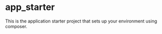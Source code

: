 # app_starter
This is the application starter project that sets up your environment using composer. 

